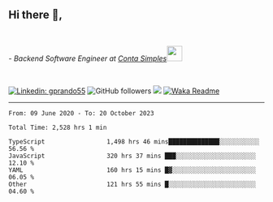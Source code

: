 <h2>Hi there  👋,</h2> </br>

<p><em>- Backend Software Engineer at <a href="https://contasimples.com">Conta Simples</a><img src="https://media.giphy.com/media/WUlplcMpOCEmTGBtBW/giphy.gif" width="30"> 
</em></p></br>


[![Linkedin: gprando55](https://img.shields.io/badge/-gprando55-blue?style=flat-square&logo=Linkedin&logoColor=white&link=https://www.linkedin.com/in/prandogabriel/)](https://www.linkedin.com/in/prandogabriel)
![GitHub followers](https://img.shields.io/github/followers/prandogabriel?label=Follow&style=social)
![](https://visitor-badge.glitch.me/badge?page_id=prandogabriel.prandogabriel)
[![Waka Readme](https://github.com/prandogabriel/prandogabriel/actions/workflows/update-stats.yml.yml/badge.svg)](https://github.com/prandogabriel/prandogabriel/actions/workflows/update-stats.yml.yml)

---

<!--START_SECTION:waka-->

```golang
From: 09 June 2020 - To: 20 October 2023

Total Time: 2,528 hrs 1 min

TypeScript                 1,498 hrs 46 mins██████████████░░░░░░░░░░░   56.56 %
JavaScript                 320 hrs 37 mins ███░░░░░░░░░░░░░░░░░░░░░░   12.10 %
YAML                       160 hrs 15 mins █▓░░░░░░░░░░░░░░░░░░░░░░░   06.05 %
Other                      121 hrs 55 mins █░░░░░░░░░░░░░░░░░░░░░░░░   04.60 %
```

<!--END_SECTION:waka-->
